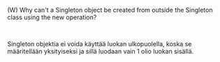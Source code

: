 (W) Why can't a Singleton object be created from outside the Singleton class using the new operation?


<br>

Singleton objektia ei voida käyttää luokan ulkopuolella, koska se määritellään yksityiseksi ja sillä luodaan vain 1 olio luokan sisällä.